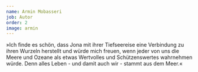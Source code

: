 ```yaml
---
name: Armin Mobasseri
job: Autor
order: 2
image: armin
---
```


»Ich finde es schön, dass Jona mit ihrer Tiefseereise eine Verbindung zu ihren Wurzeln herstellt und würde mich freuen, wenn jeder von uns die Meere und Ozeane als etwas Wertvolles und Schützenswertes wahrnehmen würde. Denn alles Leben - und damit auch wir - stammt aus dem Meer.«